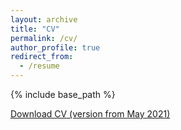 ```yaml
---
layout: archive
title: "CV"
permalink: /cv/
author_profile: true
redirect_from:
  - /resume
---
```


{% include base_path %}

[Download CV (version from May 2021)](http://metalichen.github.io/files/CV.pdf)
